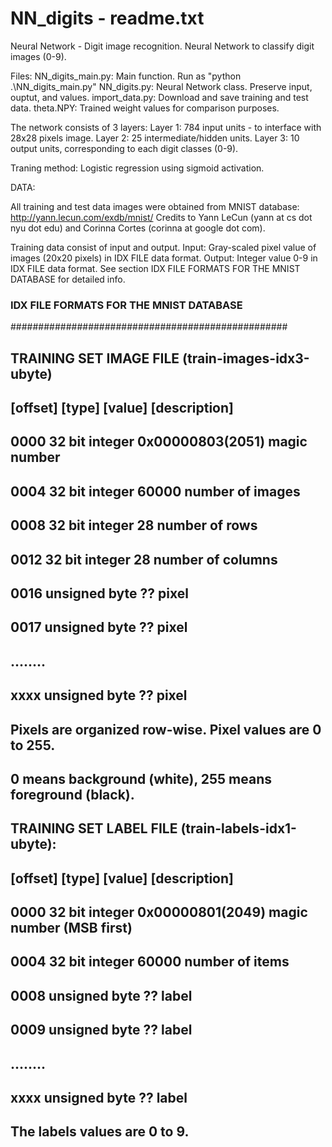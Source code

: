 # NN_digits - readme.txt

Neural Network - Digit image recognition.
Neural Network to classify digit images (0-9).

Files:
NN_digits_main.py:  Main function. Run as "python .\NN_digits_main.py"
NN_digits.py:       Neural Network class. Preserve input, ouptut, and values.
import_data.py:     Download and save training and test data.
theta.NPY:          Trained weight values for comparison purposes.

The network consists of 3 layers:
Layer 1: 784 input units - to interface with 28x28 pixels image.
Layer 2: 25 intermediate/hidden units.
Layer 3: 10 output units, corresponding to each digit classes (0-9).

Traning method:
Logistic regression using sigmoid activation.


DATA:

All training and test data images were obtained from MNIST database:
http://yann.lecun.com/exdb/mnist/
Credits to Yann LeCun (yann at cs dot nyu dot edu) and
Corinna Cortes (corinna at google dot com).
 

Training data consist of input and output.
Input:  Gray-scaled pixel value of images (20x20 pixels) in IDX FILE data format.
Output: Integer value 0-9 in IDX FILE data format.
See section IDX FILE FORMATS FOR THE MNIST DATABASE for detailed info.




### IDX FILE FORMATS FOR THE MNIST DATABASE ##########
##################################################

## TRAINING SET IMAGE FILE (train-images-idx3-ubyte)
##
## [offset] [type]          [value]          [description]
## 0000     32 bit integer  0x00000803(2051) magic number
## 0004     32 bit integer  60000            number of images
## 0008     32 bit integer  28               number of rows
## 0012     32 bit integer  28               number of columns
## 0016     unsigned byte   ??               pixel
## 0017     unsigned byte   ??               pixel
## ........
## xxxx     unsigned byte   ??               pixel
##
## Pixels are organized row-wise. Pixel values are 0 to 255. 
## 0 means background (white), 255 means foreground (black).

## TRAINING SET LABEL FILE (train-labels-idx1-ubyte):
## 
## [offset] [type]          [value]          [description]
## 0000     32 bit integer  0x00000801(2049) magic number (MSB first)
## 0004     32 bit integer  60000            number of items
## 0008     unsigned byte   ??               label
## 0009     unsigned byte   ??               label
## ........
## xxxx     unsigned byte   ??               label
## 
## The labels values are 0 to 9.
